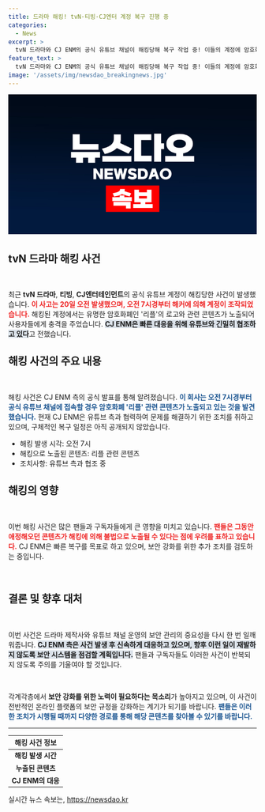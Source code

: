 ```yaml
---
title: 드라마 해킹! tvN·티빙·CJ엔터 계정 복구 진행 중
categories:
  - News
excerpt: >
  tvN 드라마와 CJ ENM의 공식 유튜브 채널이 해킹당해 복구 작업 중! 이들의 계정에 암호화폐 리플 로고가 등장하며 팬들에게 충격을 주고 있습니다. 해킹의 배후와 진실은 무엇일까요? 클릭하세요!
feature_text: >
  tvN 드라마와 CJ ENM의 공식 유튜브 채널이 해킹당해 복구 작업 중! 이들의 계정에 암호화폐 리플 로고가 등장하며 팬들에게 충격을 주고 있습니다. 해킹의 배후와 진실은 무엇일까요? 클릭하세요!
image: '/assets/img/newsdao_breakingnews.jpg'
---
```


<p><img src="/assets/img/newsdao_breakingnews.jpg" alt="flaretime 속보" /></p>

<h2 data-ke-size="size26">tvN 드라마 해킹 사건</h2>

<p data-ke-size="size16">&nbsp;</p>

<p>최근 <strong>tvN 드라마</strong>, <strong>티빙</strong>, <strong>CJ엔터테인먼트</strong>의 공식 유튜브 계정이 해킹당한 사건이 발생했습니다. <b><span style="color: #ee2323;">이 사고는 20일 오전 발생했으며, 오전 7시경부터 해커에 의해 계정이 조작되었습니다.</span></b> 해킹된 계정에서는 유명한 암호화폐인 '리플'의 로고와 관련 콘텐츠가 노출되어 사용자들에게 충격을 주었습니다. <b><span style="background-color: #21538527;">CJ ENM은 빠른 대응을 위해 유튜브와 긴밀히 협조하고 있다</span></b>고 전했습니다.</p>

<h2 data-ke-size="size26">해킹 사건의 주요 내용</h2>

<p data-ke-size="size16">&nbsp;</p>

<p>해킹 사건은 CJ ENM 측의 공식 발표를 통해 알려졌습니다. <b><span style="color: #1a5490;">이 회사는 오전 7시경부터 공식 유튜브 채널에 접속할 경우 암호화폐 '리플' 관련 콘텐츠가 노출되고 있는 것을 발견했습니다.</span></b> 현재 CJ ENM은 유튜브 측과 협력하여 문제를 해결하기 위한 조치를 취하고 있으며, 구체적인 복구 일정은 아직 공개되지 않았습니다.</p>

<ul>
    <li>해킹 발생 시각: 오전 7시</li>
    <li>해킹으로 노출된 콘텐츠: 리플 관련 콘텐츠</li>
    <li>조치사항: 유튜브 측과 협조 중</li>
</ul>

<h2 data-ke-size="size26">해킹의 영향</h2>

<p data-ke-size="size16">&nbsp;</p>

<p>이번 해킹 사건은 많은 팬들과 구독자들에게 큰 영향을 미치고 있습니다. <b><span style="color: #ee2323;">팬들은 그동안 애정해오던 콘텐츠가 해킹에 의해 불법으로 노출될 수 있다는 점에 우려를 표하고 있습니다.</span></b> CJ ENM은 빠른 복구를 목표로 하고 있으며, 보안 강화를 위한 추가 조치를 검토하는 중입니다. </p>

<p data-ke-size="size16">&nbsp;</p>

<h2 data-ke-size="size26">결론 및 향후 대처</h2>

<p data-ke-size="size16">&nbsp;</p>

<p>이번 사건은 드라마 제작사와 유튜브 채널 운영의 보안 관리의 중요성을 다시 한 번 일깨워줍니다. <b><span style="background-color: #21538527;">CJ ENM 측은 사건 발생 후 신속하게 대응하고 있으며, 향후 이런 일이 재발하지 않도록 보안 시스템을 점검할 계획입니다.</span></b> 팬들과 구독자들도 이러한 사건이 반복되지 않도록 주의를 기울여야 할 것입니다.</p>

<p data-ke-size="size16">&nbsp;</p>

<p>각계각층에서 <strong>보안 강화를 위한 노력이 필요하다는 목소리</strong>가 높아지고 있으며, 이 사건이 전반적인 온라인 플랫폼의 보안 규정을 강화하는 계기가 되기를 바랍니다. <b><span style="color: #1a5490;">팬들은 이러한 조치가 시행될 때까지 다양한 경로를 통해 해당 콘텐츠를 찾아볼 수 있기를 바랍니다.</span></b> </p>

<hr>

<table style="width: 100%; border-collapse: collapse;">
    <thead>
        <tr>
            <th style="text-align: center;">해킹 사건 정보</th>
        </tr>
    </thead>
    <tbody>
        <tr>
            <td style="text-align: center; height: 17px;"><b>해킹 발생 시간</b></td>
        </tr>
        <tr>
            <td style="text-align: center; height: 17px;"><b>누출된 콘텐츠</b></td>
        </tr>
        <tr>
            <td style="text-align: center; height: 17px;"><b>CJ ENM의 대응</b></td>
        </tr>
    </tbody>
</table>
실시간 뉴스 속보는, <a href="https://newsdao.kr" rel="dofollow">https://newsdao.kr</a>


